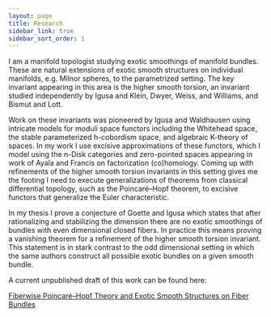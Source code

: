 ```yaml
---
layout: page
title: Research
sidebar_link: true
sidebar_sort_order: 1
---
```


I am a manifold topologist studying exotic smoothings of manifold bundles. These are natural extensions of exotic smooth structures on individual manifolds, e.g. Milnor spheres, to the parametrized setting. The key invariant appearing in this area is the higher smooth torsion, an invariant studied independently by Igusa and Klein, Dwyer, Weiss, and Williams, and Bismut and Lott. 

Work on these invariants was pioneered by Igusa and Waldhausen using intricate models for moduli space functors including the Whitehead space, the stable parameterized h-cobordism space, and algebraic K-theory of spaces. In my work I use excisive approximations of these functors, which I model using the n-Disk categories and zero-pointed spaces appearing in work of Ayala and Francis on factorization (co)homology. Coming up with refinements of the higher smooth torsion invariants in this setting gives me the footing I need to execute generalizations of theorems from classical differential topology, such as the Poincar&eacute;–Hopf theorem, to excisive functors that generalize the Euler characteristic. 

In my thesis I prove a conjecture of Goette and Igusa which states that after rationalizing and stabilizing the dimension there are no exotic smoothings of bundles with even dimensional closed fibers. In practice this means proving a vanishing theorem for a refinement of the higher smooth torsion invariant. This statement is in stark contrast to the odd dimensional setting in which the same authors construct all possible exotic bundles on a given smooth bundle.  

A current unpublished draft of this work can be found here: 

[Fiberwise Poincar&eacute;–Hopf Theory and Exotic Smooth Structures on Fiber Bundles](https://www.dropbox.com/s/sm0iypgas82c0gy/Jain%2C%20Yajit_Fiberwise_Poincare_Hopf_Theory_and_Exotic_Smooth_Structures_on_Fiber_Bundles.pdf?raw=1)
